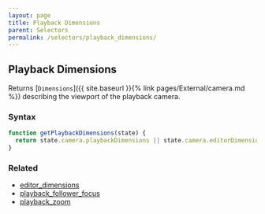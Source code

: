 ```yaml
---
layout: page
title: Playback Dimensions
parent: Selectors
permalink: /selectors/playback_dimensions/
---
```


## Playback Dimensions

Returns [`Dimensions`]({{ site.baseurl }}{% link pages/External/camera.md %}) describing the viewport of the playback camera.

### Syntax

```js
function getPlaybackDimensions(state) {
  return state.camera.playbackDimensions || state.camera.editorDimensions;
}
```

### Related

- [editor_dimensions](./editor_dimensions.md)
- [playback_follower_focus](./playback_follower_focus.md)
- [playback_zoom](./playback_zoom.md)
